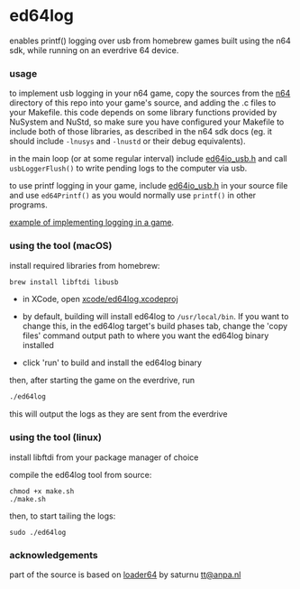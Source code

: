 # ed64log

enables printf() logging over usb from homebrew games built using the n64 sdk, while running on an everdrive 64 device.


### usage

to implement usb logging in your n64 game, copy the sources from the [n64](n64) directory of this repo into your game's source, and adding the .c files to your Makefile. this code depends on some library functions provided by NuSystem and NuStd, so make sure you have configured your Makefile to include both of those libraries, as described in the n64 sdk docs (eg. it should include `-lnusys` and `-lnustd` or their debug equivalents).

in the main loop (or at some regular interval) include [ed64io_usb.h](n64/ed64io_usb.h) and call `usbLoggerFlush()` to write pending logs to the computer via usb.

to use printf logging in your game, include [ed64io_usb.h](n64/ed64io_usb.h) in your source file and use `ed64Printf()` as you would normally use `printf()` in other programs.

[example of implementing logging in a game](https://github.com/jsdf/goose64/commit/cf2259a2b47cd8e2f828ad61a5dd5ddcd2c02986).


### using the tool (macOS)

install required libraries from homebrew:

```bash
brew install libftdi libusb
```

- in XCode, open [xcode/ed64log.xcodeproj](xcode/ed64log.xcodeproj)

- by default, building will install ed64log to `/usr/local/bin`. If you want to change this, in the ed64log target's build phases tab, change the 'copy files' command output path to where you want the ed64log binary installed

- click 'run' to build and install the ed64log binary

then, after starting the game on the everdrive, run

```bash
./ed64log
```

this will output the logs as they are sent from the everdrive


### using the tool (linux)

install libftdi from your package manager of choice

compile the ed64log tool from source:

```
chmod +x make.sh
./make.sh
```

then, to start tailing the logs:

```
sudo ./ed64log
```


### acknowledgements

part of the source is based on [loader64](http://krikzz.com/forum/index.php?topic=1407.msg14076) by saturnu <tt@anpa.nl>